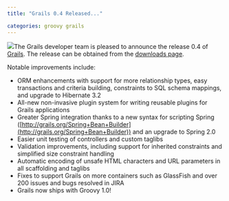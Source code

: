 ```yaml
---
title: "Grails 0.4 Released..."

categories: groovy grails
---
```

![](http://grails.codehaus.org/images/grails_logo.jpg)The Grails developer team is pleased to announce the release 0.4 of [Grails](http://grails.codehaus.org/). The release can be
obtained from the [downloads page](http://grails.org/Download).

Notable improvements include:

*   ORM enhancements with support for more relationship types, easy transactions and criteria building, constraints to SQL schema mappings, and upgrade to Hibernate 3.2
*   All-new non-invasive plugin system for writing reusable plugins for Grails applications
*   Greater Spring integration thanks to a new syntax for scripting Spring ([http://grails.org/Spring+Bean+Builder](http://grails.org/Spring+Bean+Builder)) and an upgrade to Spring 2.0
*   Easier unit testing of controllers and custom taglibs
*   Validation improvements, including support for inherited constraints and simplified size constraint handling
*   Automatic encoding of unsafe HTML characters and URL parameters in all scaffolding and taglibs
*   Fixes to support Grails on more containers such as GlassFish and over 200 issues and bugs resolved in JIRA
*   Grails now ships with Groovy 1.0!
